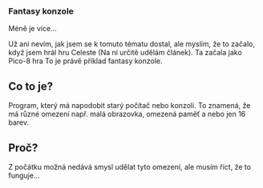 ### Fantasy konzole

Méně je více...

Už ani nevím, jak jsem se k tomuto tématu dostal,
ale myslím, že to začalo, když jsem hrál hru Celeste
(Na ní určitě udělám článek). Ta začala jako Pico-8 hra
To je právě příklad fantasy konzole.

## Co to je?
Program, který má napodobit starý počítač nebo konzoli.
To znamená, že má různé omezení např. malá obrazovka,
omezená paměť a nebo jen 16 barev.

## Proč?
Z počátku možná nedává smysl udělat tyto omezení, ale
musím říct, že to funguje...

